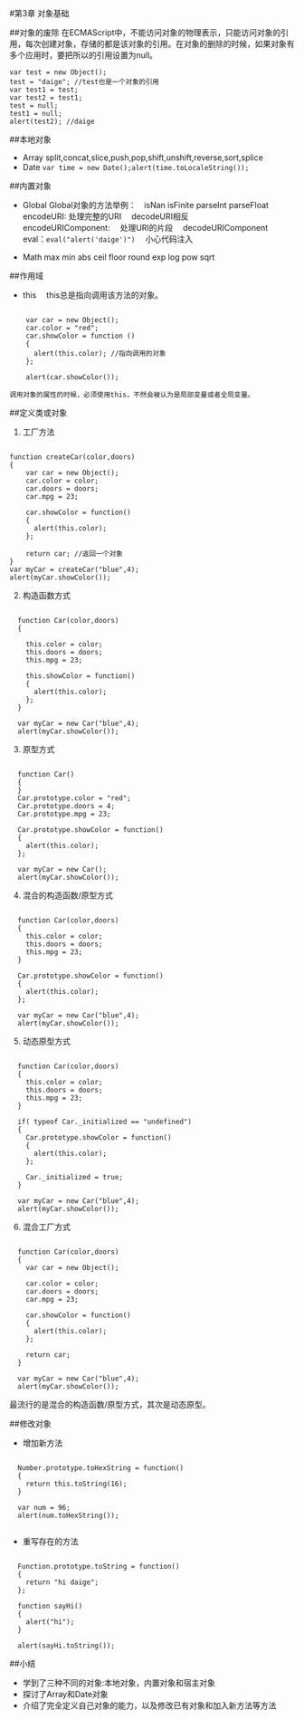 #第3章  对象基础

##对象的废除
在ECMAScript中，不能访问对象的物理表示，只能访问对象的引用，每次创建对象，存储的都是该对象的引用。在对象的删除的时候，如果对象有多个应用时，要把所以的引用设置为null。

    var test = new Object();
    test = "daige"; //test也是一个对象的引用
    var test1 = test; 
    var test2 = test1;
    test = null; 
    test1 = null;
    alert(test2); //daige 

##本地对象
- Array
  split,concat,slice,push,pop,shift,unshift,reverse,sort,splice
- Date
  `var time = new Date();alert(time.toLocaleString());`

##内置对象
- Global
  Global对象的方法举例：　isNan isFinite parseInt parseFloat   
  encodeURI: 处理完整的URI  　decodeURI相反  
  encodeURIComponent: 　处理URI的片段 　decodeURIComponent  
  eval：`eval("alert('daige')")`  　小心代码注入    

- Math
  max min abs ceil floor round exp log pow sqrt 

##作用域
- this 　this总是指向调用该方法的对象。
<pre><code> 
    var car = new Object();
    car.color = "red";
    car.showColor = function ()
    {
      alert(this.color); //指向调用的对象
    };

    alert(car.showColor());
</code></pre>
    调用对象的属性的时候，必须使用this，不然会被认为是局部变量或者全局变量。  
 
##定义类或对象
1. 工厂方法
<pre><code>
function createCar(color,doors)
{
    var car = new Object();
    car.color = color;
    car.doors = doors;
    car.mpg = 23;

    car.showColor = function()
    {
      alert(this.color);
    };

    return car; //返回一个对象
}
var myCar = createCar("blue",4);
alert(myCar.showColor());
</code></pre>
2. 构造函数方式
<pre><code>
  function Car(color,doors)
  {
    
    this.color = color;
    this.doors = doors;
    this.mpg = 23;

    this.showColor = function()
    {
      alert(this.color);
    };
  }

  var myCar = new Car("blue",4);
  alert(myCar.showColor());
</code></pre> 

3. 原型方式
<pre><code>
  function Car()
  {
  }
  Car.prototype.color = "red";
  Car.prototype.doors = 4;
  Car.prototype.mpg = 23;

  Car.prototype.showColor = function()
  {
    alert(this.color);
  };

  var myCar = new Car();
  alert(myCar.showColor());
</code></pre>

4. 混合的构造函数/原型方式
<pre><code>
  function Car(color,doors)
  {
    this.color = color;
    this.doors = doors;
    this.mpg = 23;
  }

  Car.prototype.showColor = function()
  {
    alert(this.color);
  };

  var myCar = new Car("blue",4);
  alert(myCar.showColor());
</code></pre>

5. 动态原型方式
<pre><code>
  function Car(color,doors)
  {
    this.color = color;
    this.doors = doors;
    this.mpg = 23;
  }

  if( typeof Car._initialized == "undefined")
  {
    Car.prototype.showColor = function()
    {
      alert(this.color);
    };

    Car._initialized = true;
  }

  var myCar = new Car("blue",4);
  alert(myCar.showColor());
</code></pre>

6. 混合工厂方式
<pre><code>
  function Car(color,doors)
  {
    var car = new Object();

    car.color = color;
    car.doors = doors;
    car.mpg = 23;

    car.showColor = function()
    {
      alert(this.color);
    };

    return car;
  }

  var myCar = new Car("blue",4);
  alert(myCar.showColor());
</code></pre>

最流行的是混合的构造函数/原型方式，其次是动态原型。

##修改对象
- 增加新方法
<pre><code>
  Number.prototype.toHexString = function()
  {
    return this.toString(16);
  }

  var num = 96;
  alert(num.toHexString());
  </code></pre>
- 重写存在的方法
<pre><code>
  Function.prototype.toString = function()
  {
    return "hi daige";
  };

  function sayHi()
  {
    alert("hi");
  }

  alert(sayHi.toString());
</code></pre>

##小结
- 学到了三种不同的对象:本地对象，内置对象和宿主对象  
- 探讨了Array和Date对象  
- 介绍了完全定义自己对象的能力，以及修改已有对象和加入新方法等方法
